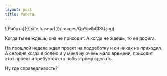 ```yaml
---
layout: post
title: Работа
---
```


![Работа]({{ site.baseurl }}/images/QpYcvlbClSQ.jpg)

Когда ты ее ждешь, она не приходит. А когда не ждешь, то ее дофига.

На прошлой неделе ждал проект на подработку и он никак не приходил. А сегодня когда я болею и у меня ну очень мало времени, приходит этот проект и требуется его побыстрому сделать.

Ну где справедливость?
